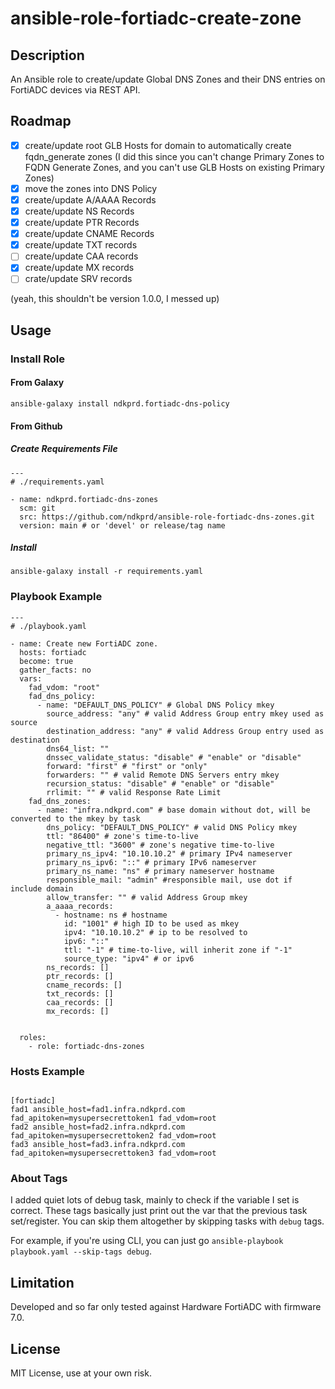 # ansible-role-fortiadc-create-zone

## Description

An Ansible role to create/update Global DNS Zones and their DNS entries on FortiADC devices via REST API.

## Roadmap

- [x] create/update root GLB Hosts for domain to automatically create fqdn_generate zones (I did this since you can't change Primary Zones to FQDN Generate Zones, and you can't use GLB Hosts on existing Primary Zones)
- [x] move the zones into DNS Policy 
- [x] create/update A/AAAA Records
- [x] create/update NS Records
- [x] create/update PTR Records
- [x] create/update CNAME Records
- [x] create/update TXT records
- [ ] create/update CAA records
- [x] create/update MX records
- [ ] crate/update SRV records

(yeah, this shouldn't be version 1.0.0, I messed up)

## Usage

### Install Role

#### From Galaxy

```
ansible-galaxy install ndkprd.fortiadc-dns-policy
```

#### From Github

##### Create Requirements File

```
---
# ./requirements.yaml

- name: ndkprd.fortiadc-dns-zones
  scm: git
  src: https://github.com/ndkprd/ansible-role-fortiadc-dns-zones.git
  version: main # or 'devel' or release/tag name
```

##### Install

```
ansible-galaxy install -r requirements.yaml
```

### Playbook Example

```
---
# ./playbook.yaml

- name: Create new FortiADC zone.
  hosts: fortiadc
  become: true
  gather_facts: no
  vars:
    fad_vdom: "root"
    fad_dns_policy:
      - name: "DEFAULT_DNS_POLICY" # Global DNS Policy mkey
        source_address: "any" # valid Address Group entry mkey used as source
        destination_address: "any" # valid Address Group entry used as destination
        dns64_list: ""
        dnssec_validate_status: "disable" # "enable" or "disable"
        forward: "first" # "first" or "only"
        forwarders: "" # valid Remote DNS Servers entry mkey
        recursion_status: "disable" # "enable" or "disable"
        rrlimit: "" # valid Response Rate Limit 
    fad_dns_zones:
      - name: "infra.ndkprd.com" # base domain without dot, will be converted to the mkey by task
        dns_policy: "DEFAULT_DNS_POLICY" # valid DNS Policy mkey
        ttl: "86400" # zone's time-to-live
        negative_ttl: "3600" # zone's negative time-to-live
        primary_ns_ipv4: "10.10.10.2" # primary IPv4 nameserver
        primary_ns_ipv6: "::" # primary IPv6 nameserver
        primary_ns_name: "ns" # primary nameserver hostname
        responsible_mail: "admin" #responsible mail, use dot if include domain
        allow_transfer: "" # valid Address Group mkey
        a_aaaa_records:
          - hostname: ns # hostname
            id: "1001" # high ID to be used as mkey
            ipv4: "10.10.10.2" # ip to be resolved to
            ipv6: "::"
            ttl: "-1" # time-to-live, will inherit zone if "-1"
            source_type: "ipv4" # or ipv6
        ns_records: []
        ptr_records: []
        cname_records: []
        txt_records: []
        caa_records: []
        mx_records: []


  roles:
    - role: fortiadc-dns-zones
```

### Hosts Example

```

[fortiadc]
fad1 ansible_host=fad1.infra.ndkprd.com fad_apitoken=mysupersecrettoken1 fad_vdom=root
fad2 ansible_host=fad2.infra.ndkprd.com fad_apitoken=mysupersecrettoken2 fad_vdom=root
fad3 ansible_host=fad3.infra.ndkprd.com fad_apitoken=mysupersecrettoken3 fad_vdom=root

```

### About Tags

I added quiet lots of debug task, mainly to check if the variable I set is correct. These tags basically just print out the var that the previous task set/register. You can skip them altogether by skipping tasks with `debug` tags.

For example, if you're using CLI, you can just go `ansible-playbook playbook.yaml --skip-tags debug`.

## Limitation

Developed and so far only tested against Hardware FortiADC with firmware 7.0.

## License

MIT License, use at your own risk.
